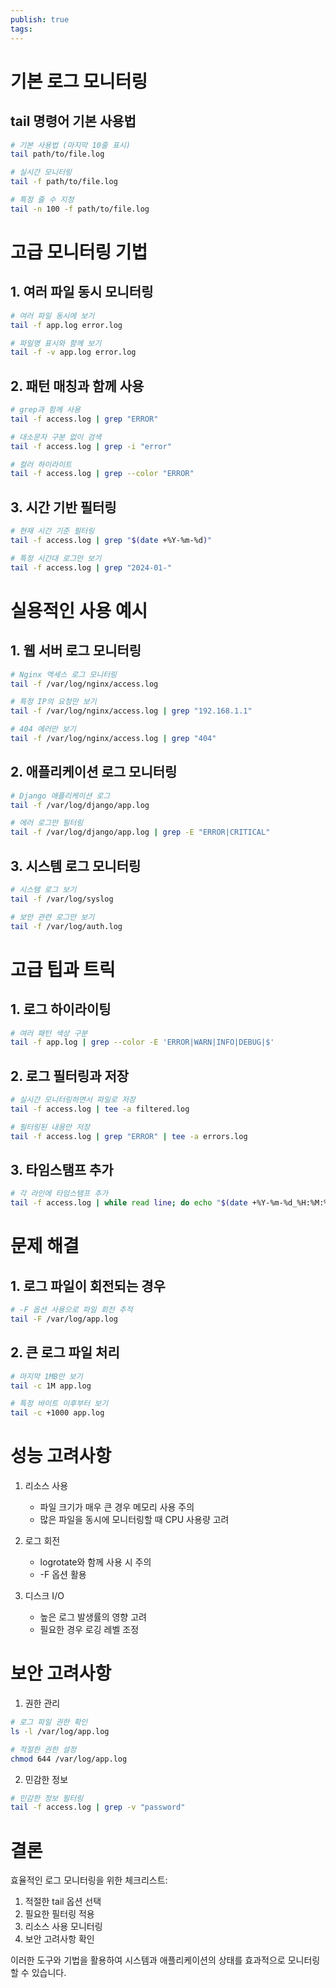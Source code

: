 ```yaml
---
publish: true
tags:
---
```


# 기본 로그 모니터링

## tail 명령어 기본 사용법
```bash
# 기본 사용법 (마지막 10줄 표시)
tail path/to/file.log

# 실시간 모니터링
tail -f path/to/file.log

# 특정 줄 수 지정
tail -n 100 -f path/to/file.log
```

# 고급 모니터링 기법

## 1. 여러 파일 동시 모니터링
```bash
# 여러 파일 동시에 보기
tail -f app.log error.log

# 파일명 표시와 함께 보기
tail -f -v app.log error.log
```

## 2. 패턴 매칭과 함께 사용
```bash
# grep과 함께 사용
tail -f access.log | grep "ERROR"

# 대소문자 구분 없이 검색
tail -f access.log | grep -i "error"

# 컬러 하이라이트
tail -f access.log | grep --color "ERROR"
```

## 3. 시간 기반 필터링
```bash
# 현재 시간 기준 필터링
tail -f access.log | grep "$(date +%Y-%m-%d)"

# 특정 시간대 로그만 보기
tail -f access.log | grep "2024-01-"
```

# 실용적인 사용 예시

## 1. 웹 서버 로그 모니터링
```bash
# Nginx 액세스 로그 모니터링
tail -f /var/log/nginx/access.log

# 특정 IP의 요청만 보기
tail -f /var/log/nginx/access.log | grep "192.168.1.1"

# 404 에러만 보기
tail -f /var/log/nginx/access.log | grep "404"
```

## 2. 애플리케이션 로그 모니터링
```bash
# Django 애플리케이션 로그
tail -f /var/log/django/app.log

# 에러 로그만 필터링
tail -f /var/log/django/app.log | grep -E "ERROR|CRITICAL"
```

## 3. 시스템 로그 모니터링
```bash
# 시스템 로그 보기
tail -f /var/log/syslog

# 보안 관련 로그만 보기
tail -f /var/log/auth.log
```

# 고급 팁과 트릭

## 1. 로그 하이라이팅
```bash
# 여러 패턴 색상 구분
tail -f app.log | grep --color -E 'ERROR|WARN|INFO|DEBUG|$'
```

## 2. 로그 필터링과 저장
```bash
# 실시간 모니터링하면서 파일로 저장
tail -f access.log | tee -a filtered.log

# 필터링된 내용만 저장
tail -f access.log | grep "ERROR" | tee -a errors.log
```

## 3. 타임스탬프 추가
```bash
# 각 라인에 타임스탬프 추가
tail -f access.log | while read line; do echo "$(date +%Y-%m-%d_%H:%M:%S) $line"; done
```

# 문제 해결

## 1. 로그 파일이 회전되는 경우
```bash
# -F 옵션 사용으로 파일 회전 추적
tail -F /var/log/app.log
```

## 2. 큰 로그 파일 처리
```bash
# 마지막 1MB만 보기
tail -c 1M app.log

# 특정 바이트 이후부터 보기
tail -c +1000 app.log
```

# 성능 고려사항

1. 리소스 사용
   - 파일 크기가 매우 큰 경우 메모리 사용 주의
   - 많은 파일을 동시에 모니터링할 때 CPU 사용량 고려

2. 로그 회전
   - logrotate와 함께 사용 시 주의
   - -F 옵션 활용

3. 디스크 I/O
   - 높은 로그 발생률의 영향 고려
   - 필요한 경우 로깅 레벨 조정

# 보안 고려사항

1. 권한 관리
```bash
# 로그 파일 권한 확인
ls -l /var/log/app.log

# 적절한 권한 설정
chmod 644 /var/log/app.log
```

2. 민감한 정보
```bash
# 민감한 정보 필터링
tail -f access.log | grep -v "password"
```

# 결론

효율적인 로그 모니터링을 위한 체크리스트:
1. 적절한 tail 옵션 선택
2. 필요한 필터링 적용
3. 리소스 사용 모니터링
4. 보안 고려사항 확인

이러한 도구와 기법을 활용하여 시스템과 애플리케이션의 상태를 효과적으로 모니터링할 수 있습니다.